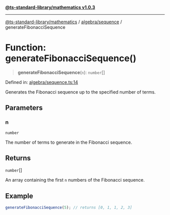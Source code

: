 [**@ts-standard-library/mathematics v1.0.3**](../../../README.md)

***

[@ts-standard-library/mathematics](../../../README.md) / [algebra/sequence](../README.md) / generateFibonacciSequence

# Function: generateFibonacciSequence()

> **generateFibonacciSequence**(`n`): `number`[]

Defined in: [algebra/sequence.ts:14](https://github.com/gabaudette/ts-stdlib/blob/be448e6a9d9c20c6c2f27f6550ce4e65fc8c9b89/packages/mathematics/src/algebra/sequence.ts#L14)

Generates the Fibonacci sequence up to the specified number of terms.

## Parameters

### n

`number`

The number of terms to generate in the Fibonacci sequence.

## Returns

`number`[]

An array containing the first `n` numbers of the Fibonacci sequence.

## Example

```typescript
generateFibonacciSequence(5); // returns [0, 1, 1, 2, 3]
```
